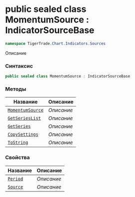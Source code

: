 
# public sealed class MomentumSource : IndicatorSourceBase
```csharp
namespace TigerTrade.Chart.Indicators.Sources
```



Описание

### Синтаксис
```csharp
public sealed class MomentumSource : IndicatorSourceBase
```


### Методы
| Название | Описание |
| --- | --- |
| [`MomentumSource`](./MomentumSource.cs/Методы/MomentumSource.md) | *Описание* |
| [`GetSeriesList`](./MomentumSource.cs/Методы/GetSeriesList.md) | *Описание* |
| [`GetSeries`](./MomentumSource.cs/Методы/GetSeries.md) | *Описание* |
| [`CopySettings`](./MomentumSource.cs/Методы/CopySettings.md) | *Описание* |
| [`ToString`](./MomentumSource.cs/Методы/ToString.md) | *Описание* |

### Свойства
| Название | Описание |
| --- | --- |
| [`Period`](./MomentumSource.cs/Свойства/Period.md) | *Описание* |
| [`Source`](./MomentumSource.cs/Свойства/Source.md) | *Описание* |



